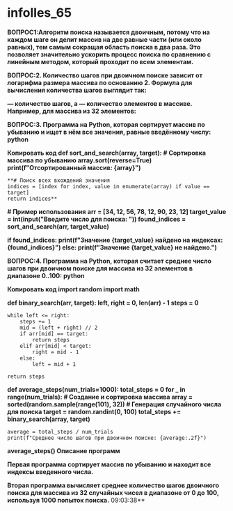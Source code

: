 # infolles_65

**ВОПРОС1:Алгоритм поиска называется двоичным, потому что на каждом шаге он делит массив на две равные части (или около равных), тем самым сокращая область поиска в два раза. Это позволяет значительно ускорить процесс поиска по сравнению с линейным методом, который проходит по всем элементам.**

**ВОПРОС:2. 
Количество шагов при двоичном поиске зависит от логарифма размера массива по основанию 2. Формула для вычисления количества шагов выглядит так:** 


 **— количество шагов, а 
 — количество элементов в массиве. Например, для массива из 32 элементов:**


**ВОПРОС:3. Программа на Python, которая сортирует массив по убыванию и ищет в нём все значения, равные введённому числу:
python**

 **Копировать код
def sort_and_search(array, target):
    # Сортировка массива по убыванию
    array.sort(reverse=True)
    print(f"Отсортированный массив: {array}")**

    **# Поиск всех вхождений значения
    indices = [index for index, value in enumerate(array) if value == target]
    return indices**

**# Пример использования**
**arr = [34, 12, 56, 78, 12, 90, 23, 12]
target_value = int(input("Введите число для поиска: "))
found_indices = sort_and_search(arr, target_value)**

**if found_indices:
    print(f"Значение {target_value} найдено на индексах: {found_indices}")
else:
    print(f"Значение {target_value} не найдено.")**

    
**ВОПРОС:4. Программа на Python, которая считает среднее число шагов при двоичном поиске для массива из 32 элементов в диапазоне 0..100:
python**

 **Копировать код
import random
import math**

**def binary_search(arr, target):
    left, right = 0, len(arr) - 1
    steps = 0**
    
    while left <= right:
        steps += 1
        mid = (left + right) // 2
        if arr[mid] == target:
            return steps
        elif arr[mid] < target:
            right = mid - 1
        else:
            left = mid + 1
            
    return steps

**def average_steps(num_trials=1000):
    total_steps = 0
    for _ in range(num_trials):
        # Создание и сортировка массива
        array = sorted(random.sample(range(101), 32))
        # Генерация случайного числа для поиска
        target = random.randint(0, 100)
        total_steps += binary_search(array, target)**
    
    average = total_steps / num_trials
    print(f"Среднее число шагов при двоичном поиске: {average:.2f}")

**average_steps()
Описание программ**

**Первая программа сортирует массив по убыванию и находит все индексы введенного числа.**

**Вторая программа вычисляет среднее количество шагов двоичного поиска для массива из 32 случайных чисел в диапазоне от 0 до 100, используя 1000 попыток поиска.**
09:03:38**
